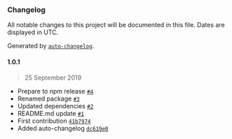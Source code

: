 ### Changelog

All notable changes to this project will be documented in this file. Dates are displayed in UTC.

Generated by [`auto-changelog`](https://github.com/CookPete/auto-changelog).

#### 1.0.1

> 25 September 2019

- Prepare to npm release [`#4`](https://github.com/aliev/restful-react-with/pull/4)
- Renamed package [`#3`](https://github.com/aliev/restful-react-with/pull/3)
- Updated dependencies [`#2`](https://github.com/aliev/restful-react-with/pull/2)
- README.md update [`#1`](https://github.com/aliev/restful-react-with/pull/1)
- First contribution [`41b7974`](https://github.com/aliev/restful-react-with/commit/41b797408ec268be07b937bb8cd0eb352af59822)
- Added auto-changelog [`dc619e0`](https://github.com/aliev/restful-react-with/commit/dc619e04077f63ab4242a3aa9bf5e4d2d17ea576)
